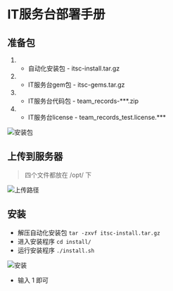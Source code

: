 # IT服务台部署手册

## 准备包

1. - 自动化安装包 - itsc-install.tar.gz
2. - IT服务台gem包 - itsc-gems.tar.gz
3. - IT服务台代码包 - team_records-***.zip
4. - IT服务台license - team_records_test.license.***

![安装包](安装包.png)

## 上传到服务器

> 四个文件都放在 /opt/ 下

![上传路径](上传路径.png)

## 安装

* 解压自动化安装包
  `tar -zxvf itsc-install.tar.gz`
* 进入安装程序
  `cd install/`
* 运行安装程序
  `./install.sh`

![安装](安装.png)

* 输入 1 即可
